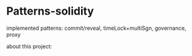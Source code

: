# Patterns-solidity
implemented patterns: commit/reveal, timeLock+multiSgn, governance, proxy

about this project: 
